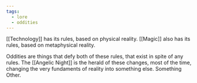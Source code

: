 ```yaml
---
tags:
  - lore
  - oddities
---
```

[[Technology]] has its rules, based on physical reality. [[Magic]] also has its rules, based on metaphysical reality.

Oddities are things that defy both of these rules, that exist in spite of any rules. The [[Angelic Night]] is the herald of these changes, most of the time, changing the very fundaments of reality into something else. Something Other.